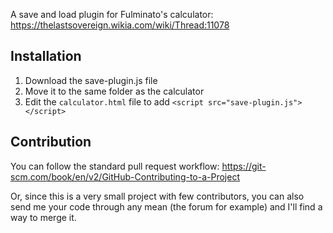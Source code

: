 A save and load plugin for Fulminato's calculator: https://thelastsovereign.wikia.com/wiki/Thread:11078

## Installation

1. Download the save-plugin.js file
2. Move it to the same folder as the calculator
3. Edit the `calculator.html` file to add `<script src="save-plugin.js"></script>`

## Contribution

You can follow the standard pull request workflow: https://git-scm.com/book/en/v2/GitHub-Contributing-to-a-Project

Or, since this is a very small project with few contributors, you can also send me your code through any mean (the forum for example) and I'll find a way to merge it.

